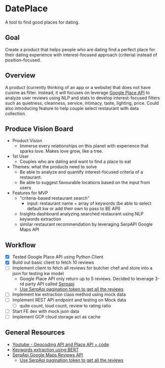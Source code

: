 # DatePlace

A tool to find good places for dating.

## Goal
Create a product that helps people who are dating find a perfect place for their dating experience with interest-focused approach (criteria) instead of position-focused.

## Overview
A product (currently thinking of an app or a website) that does not have cuisine as filter. Instead, it will focuses on leverage [Google Place API](https://developers.google.com/maps/documentation/places/web-service/overview) to analyze user reviews using NLP and stats to develop interest-focused filters such as quietness, cleanness, service, intimacy, taste, lighting, price. Could also introducing feature to help couple select restaurant with data collection.

## Produce Vision Board
- Product Vision
	- Immerse every relationships on this planet with experience that sparks love. Makes love grow, like a tree.
- 1st User
	- Couples who are dating and want to find a place to eat
- Themes: what the products need to solve
	- Be able to analyze and quantify interest-focused criteria of a restaurant.
	- Be able to suggest favourable locations based on the input from users
- Features for MVP
	- "criteria-based restaurant search"
        - input: restaurant name + array of keywords (be able to select default kw or add their own to pass to BE API)
	- Insights dashboard analyzing searched restaurant using NLP keywords extraction
	- similar restaurant recommendation by leveraging SerpAPI Google Maps API

## Workflow
- [x] Tested Google Place API using Python Client
- [x] Build out basic client to fetch 10 reviews
- [ ] Implement client to fetch all reviews for butcher chef and store into a json for testing kw model
    - Google Place API only return up to 5 reviews. Decided to leverage 3-rd party API called [Serpapi](https://serpapi.com/)
    - [Use SerpApi pagination token to get all the reviews](https://www.youtube.com/watch?v=HQAWQPNjw_k)
- [ ] Implement kw extraction class method using mock data
- [ ] Implement REST API endpoint and testing on Mock data
	- [ ] quite count, loud count, review to rating ratio
- [ ] Start FE dev with mock json data
- [ ] Implement GCP cloud storage act as cache

## General Resources
- [Youtube - Geocoding API and Place API + code](https://www.youtube.com/watch?v=ckPEY2KppHc)
- [Keywords extraction using BERT](https://towardsdatascience.com/keyword-extraction-with-bert-724efca412ea)
- [SerpApi Google Maps Reviews API](https://serpapi.com/google-maps-reviews-api)
    - [Use SerpApi pagination token to get all the reviews](https://www.youtube.com/watch?v=HQAWQPNjw_k)

